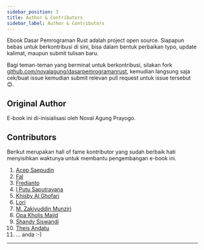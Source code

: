 ```yaml
---
sidebar_position: 3
title: Author & Contributors
sidebar_label: Author & Contributors
---
```


Ebook Dasar Pemrograman Rust adalah project open source. Siapapun bebas untuk berkontribusi di sini, bisa dalam bentuk perbaikan typo, update kalimat, maupun submit tulisan baru.

Bagi teman-teman yang berminat untuk berkontribusi, silakan fork [github.com/novalagung/dasarpemrogramanrust](https://github.com/novalagung/dasarpemrogramanrust), kemudian langsung saja cek/buat issue kemudian submit relevan pull request untuk issue tersebut 😊.

## Original Author

E-book ini di-inisialisasi oleh Noval Agung Prayogo.

## Contributors

Berikut merupakan hall of fame kontributor yang sudah berbaik hati menyisihkan waktunya untuk membantu pengembangan e-book ini.

1. [Acep Saepudin](https://github.com/acepsaepudin)
1. [Fal](https://github.com/d0tf)
1. [Fredianto](https://github.com/nferdazel)
1. [I Putu Saputrayana](https://github.com/iyansr)
1. [Khisby Al Ghofari](https://github.com/khisby)
1. [Lori](https://github.com/chud-lori)
1. [M. Zakiyuddin Munziri](https://github.com/zakiego)
1. [Opa Kholis Majid](https://github.com/opakholis)
1. [Shandy Siswandi](https://github.com/shandysiswandi)
1. [Theis Andatu](https://github.com/antheiz)
1. ... anda :-)

---
